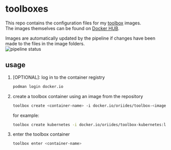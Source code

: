# toolboxes

This repo contains the configuration files for my [toolbox](https://containertoolbx.org/) images.  
The images themselves can be found on [Docker HUB](https://hub.docker.com/u/oriides).

Images are automatically updated by the pipeline if changes have been made to the files in the image folders.  
![pipeline status](https://gitlab.com/oriides/toolboxes/badges/main/pipeline.svg)

## usage

1. [OPTIONAL]: log in to the container registry

    ```bash
    podman login docker.io
    ```

2. create a toolbox container using an image from the repository

    ```bash
    toolbox create <container-name> -i docker.io/oriides/toolbox-<image-name>:<image-tag>
    ```

    for example:

    ```bash
    toolbox create kubernetes -i docker.io/oriides/toolbox-kubernetes:latest
    ```

3. enter the toolbox container

    ```bash
    toolbox enter <container-name>
    ```
